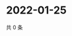 # 2022-01-25

共 0 条

<!-- BEGIN WEIBO -->
<!-- 最后更新时间 Tue Jan 25 2022 04:11:49 GMT+0800 (China Standard Time) -->

<!-- END WEIBO -->
